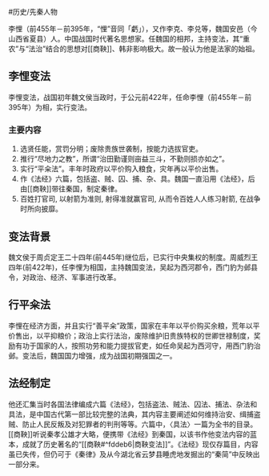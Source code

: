 #历史/先秦人物 

李悝（前455年－前395年，“悝”音同「虧」），又作李克、李兑等，魏国安邑（今山西省夏县）人。中国战国时代著名思想家。任魏国的相邦，主持变法，其“重农”与“法治”结合的思想对[[商鞅]]、韩非影响极大。故一般认为他是法家的始祖。

## 李悝变法
李悝变法，战国初年魏文侯当政时，于公元前422年，任命李悝（前455年－前395年）为相，实行变法。
### 主要内容
1. 选贤任能，赏罚分明；废除贵族世袭制，按能力选拔官吏。
2. 推行“尽地力之教”，所谓“治田勤谨则亩益三斗，不勤则损亦如之”。
3. 实行“平籴法”。丰年时政府以平价购入粮食，灾年再以平价出售。
4. 作《法经》六篇，包括盗、贼、囚、捕、杂、具。魏国一直沿用《法经》，后由[[商鞅]]带往秦国，制定秦律。
5. 百姓打官司, 以射箭为准则, 射得准就赢官司, 从而令百姓人人练习射箭, 在战争时所向披靡。

## 变法背景
魏文侯于周贞定王二十四年(前445年)继位后，已实行中央集权的制度。周威烈王四年(前422年)，任李悝为相国，主持魏国变法，吴起为西河郡令，西门豹为邺县令，对政治、经济、军事进行改革。

## 行平籴法
李悝在经济方面，并且实行“善平籴”政策，国家在丰年以平价购买余粮，荒年以平价售出，以平抑粮价；政治上实行法治，废除维护旧贵族特权的世卿世禄制度，奖励有功于国家的人，按照功劳和能力提拔官吏，如任命吴起为西河守，用西门豹治邺。变法后，魏国国力增强，成为战国初期强国之一。

## 法经制定
他还汇集当时各国法律编成六篇《法经》，包括盗法、贼法、囚法、捕法、杂法和具法，是中国古代第一部比较完整的法典，其内容主要阐述如何维持治安、缉捕盗贼、防止人民反叛及对犯罪者的判刑等等。六篇中，〈具法〉一篇为全书的目录。[[商鞅]]听说秦孝公雄才大略，便携带《法经》到秦国，以该书作他变法内容的蓝本，成就了历史著名的“[[商鞅#^fddeb6|商鞅变法]]”。《法经》现仅存篇目，内容虽已失传，但仍可于《秦律》及从今湖北省云梦县睡虎地发掘出的“秦简”中反映出一部分来。